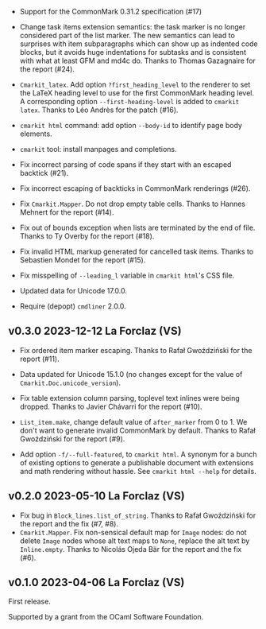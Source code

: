 

- Support for the CommonMark 0.31.2 specification (#17)

- Change task items extension semantics: the task marker is no longer
  considered part of the list marker. The new semantics can lead to 
  surprises with item subparagraphs which can show up as indented code 
  blocks, but it avoids huge indentations for subtasks and is consistent 
  with what at least GFM and md4c do.
  Thanks to Thomas Gazagnaire for the report (#24).

- `Cmarkit_latex`. Add option `?first_heading_level` to the renderer
  to set the LaTeX heading level to use for the first CommonMark
  heading level. A corresponding option `--first-heading-level` is
  added to `cmarkit latex`.  Thanks to Léo Andrès for the patch (#16).

- `cmarkit html` command: add option `--body-id` to identify page body
  elements.

- `cmarkit` tool: install manpages and completions.

- Fix incorrect parsing of code spans if they start with an escaped
  backtick (#21).

- Fix incorrect escaping of backticks in CommonMark renderings
  (#26).

- Fix `Cmarkit.Mapper`. Do not drop empty table cells.
  Thanks to Hannes Mehnert for the report (#14).

- Fix out of bounds exception when lists are terminated by the end of
  file. Thanks to Ty Overby for the report (#18).

- Fix invalid HTML markup generated for cancelled task items.
  Thanks to Sebastien Mondet for the report (#15).

- Fix misspelling of `--leading_l` variable in `cmarkit html`'s
  CSS file.

- Updated data for Unicode 17.0.0.

- Require (depopt) `cmdliner` 2.0.0.

v0.3.0 2023-12-12 La Forclaz (VS)
---------------------------------

- Fix ordered item marker escaping. Thanks to Rafał Gwoździński for
  the report (#11).
  
- Data updated for Unicode 15.1.0 (no changes except 
  for the value of `Cmarkit.Doc.unicode_version`).

- Fix table extension column parsing, toplevel text inlines were being
  dropped. Thanks to Javier Chávarri for the report (#10).

- `List_item.make`, change default value of `after_marker` from 0 to 1.
  We don't want to generate invalid CommonMark by default. Thanks to 
  Rafał Gwoździński for the report (#9).

- Add option `-f/--full-featured`, to `cmarkit html`. A synonym for a
  bunch of existing options to generate a publishable document with extensions
  and math rendering without hassle.  See `cmarkit html --help` for details.
  
v0.2.0 2023-05-10 La Forclaz (VS)
---------------------------------

- Fix bug in `Block_lines.list_of_string`. Thanks to Rafał Gwoździński
  for the report and the fix (#7, #8).
- `Cmarkit.Mapper`. Fix non-sensical default map for `Image` nodes: do
  not delete `Image` nodes whose alt text maps to `None`, replace the
  alt text by `Inline.empty`. Thanks to Nicolás Ojeda Bär for the
  report and the fix (#6).

v0.1.0 2023-04-06 La Forclaz (VS)
---------------------------------

First release.

Supported by a grant from the OCaml Software Foundation.
